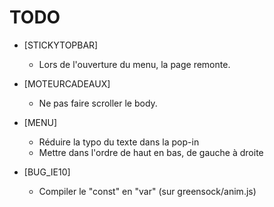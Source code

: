 # TODO

- [STICKYTOPBAR]
	- Lors de l'ouverture du menu, la page remonte.

- [MOTEURCADEAUX]
	- Ne pas faire scroller le body.

- [MENU]
	- Réduire la typo du texte dans la pop-in
	- Mettre dans l'ordre de haut en bas, de gauche à droite

- [BUG_IE10]
	- Compiler le "const" en "var" (sur greensock/anim.js)